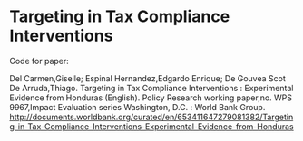 # Targeting in Tax Compliance Interventions

Code for paper:

Del Carmen,Giselle; Espinal Hernandez,Edgardo Enrique; De Gouvea Scot De Arruda,Thiago.
Targeting in Tax Compliance Interventions : Experimental Evidence from Honduras (English). Policy Research working paper,no. WPS 9967,Impact Evaluation series Washington, D.C. : World Bank Group. http://documents.worldbank.org/curated/en/653411647279081382/Targeting-in-Tax-Compliance-Interventions-Experimental-Evidence-from-Honduras
